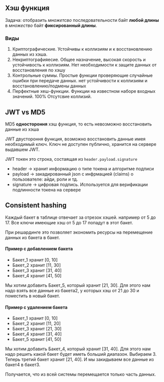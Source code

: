 ## Хэш функция
Задача: отобразить _множетсво_ последовательности байт **любой длины** в _множество_ байт **фиксированный длины**.
### Виды
1) Криптографические. Устойчивы к коллизиям и к восстановлению данных из хэша.
2) Некриптографияесие. Общее назначение, высокая скорость и устойчивость к коллизиям. Нет необходимости к защите данных от восстановления по хэшу
3) Контрольные суммы. Простые функции проверяющие случайные ошибки при передаче данных. нет устойчивости к коллизиям и восстановлению/подмены данных
4) Перфектные хеш-функции. Функции на известном наборе входных значений. 100% Отсутсвие коллизий.


## JWT vs MD5
MD5 **одностороння** хэш функция, то есть невозможно восстановить данные из хэша

JWT двустороння функция, возможно восстановить данные имея необходимый ключ. Ключ не доступен публично, хранится на сервере выдавшем JWT.

JWT токен это строка, состаящая из `header.payload.signature`
- header -> хранит информацию о типе токена и алгоритме подписи
- payload -> закадированный json с инфрмацией (claims) о пользователе: айди, роли и тд.
- signature -> цифровая подпись. Используется для верификации подлинности токена на сервере


## Consistent hashing
Каждый бакет в таблице отвечает за отрезок хэшей. например от 5 до 17. Все ключи имеющие хэш от 5 до 17 попадут в этот бакет.

При решардинге это позволяет экономить ресурсы на перемещение данных из бакета в бакет.

#### Пример с добавлением бакета
- Бакет_1 хранит [0, 10]
- Бакет_2 хранит [11, 30]
- Бакет_3 хранит [31, 40]
- Бакет_4 хранит [41, 50]

Мы хотим добавить Бакет_5, который хранит [21, 30]. 
Для этого нам надо взять все данные из бакета2, у которых хэш от 21 до 30 и поместить в новый бакет.

#### Пример с удалением бакета
- Бакет_1 хранит [0, 10]
- Бакет_2 хранит [11, 20]
- Бакет_3 хранит [21, 30]
- Бакет_4 хранит [31, 40]
- Бакет_5 хранит [41, 50]

Мы хотим добавить Бакет_4, который хранит [31, 40]. 
Для этого нам надо решить какой бакет будет иметь больший диапазон.
Выбираем 3. Теперь третий бакет хранит [21, 40]. И мы закидываем все данные из бакет4 в бакет3.

Получается, что из всей системы перемещается только часть данных.

